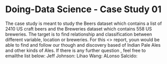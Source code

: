 # Doing-Data Science - Case Study 01
 
The case study is meant to study the Beers dataset which contains a list of 2410 US craft beers and the Breweries dataset which contains 558 US breweries. 
The target is to find relationship and classification between different variable, location or breweries.
For this <> report, youn would be able to find and follow our though and discovery based of Indian Pale Ales and other kinds of Ales.
If there is any further question , feel free to emailthe list below:
Jeff Johnson:
Lihao Wang:
ALonso Salcido:
